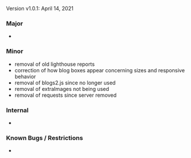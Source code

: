 Version v1.0.1: April 14, 2021

### Major
* 

### Minor
* removal of old lighthouse reports
* correction of how blog boxes appear concerning sizes and responsive behavior
* removal of blogs2.js since no longer used
* removal of extraImages not being used
* removal of requests since server removed

### Internal
* 

### Known Bugs / Restrictions
* 
